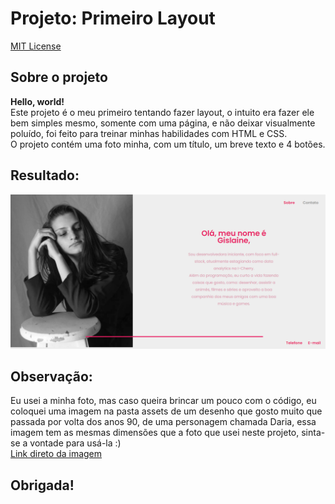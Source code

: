 # Projeto: Primeiro Layout
[MIT License](https://github.com/GislaineZanin/primeirolayout/blob/main/LICENSE)

## Sobre o projeto
__Hello, world!__<br>
Este projeto é o meu primeiro tentando fazer layout, o intuito era fazer ele bem simples mesmo, somente com uma página, e não deixar visualmente poluído, foi feito para treinar minhas habilidades com HTML e CSS.<br>
O projeto contém uma foto minha, com um título, um breve texto e 4 botões.

## Resultado:
![](/assets/imagem-do-projeto.png)

## Observação:
Eu usei a minha foto, mas caso queira brincar um pouco com o código, eu coloquei uma imagem na pasta assets de um desenho que gosto muito que passada por volta dos anos 90, de uma personagem chamada Daria, essa imagem tem as mesmas dimensões que a foto que usei neste projeto, sinta-se a vontade para usá-la :) <br>
[Link direto da imagem](https://github.com/GislaineZanin/primeirolayout/blob/main/assets/daria.jpg)

## Obrigada!
